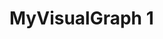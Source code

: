 # MyVisualGraph 1

<script type='text/javascript' src='https://eu-west-1a.online.tableau.com/javascripts/api/viz_v1.js'></script><div class='tableauPlaceholder' style='width: 1366px; height: 795px;'><object class='tableauViz' width='1366' height='795' style='display:none;'><param name='host_url' value='https%3A%2F%2Feu-west-1a.online.tableau.com%2F' /> <param name='embed_code_version' value='3' /> <param name='site_root' value='&#47;t&#47;adsrichardtableausite' /><param name='name' value='SunshineChart&#47;Dashboard1&#47;richard.nes@me.com&#47;6f9cbedc-f0ad-4baa-82c0-b52b7403ffe4' /><param name='tabs' value='no' /><param name='toolbar' value='yes' /><param name='showAppBanner' value='false' /></object></div>




